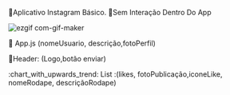 :iphone:Aplicativo Instagram Básico.
:rotating_light:Sem Interação Dentro Do App

![ezgif com-gif-maker](https://user-images.githubusercontent.com/86633666/141661855-7bcc14e7-1aaa-4517-a322-ae31ac5b7892.gif)

:construction_worker: App.js (nomeUsuario, descrição,fotoPerfil)

:memo:Header: (Logo,botão enviar)
<div/>
:chart_with_upwards_trend: List :(likes, fotoPublicação,iconeLike, nomeRodape, descriçãoRodape)
